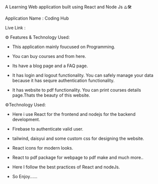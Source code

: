 A Learning Web application built using React and Node Js ♨️🛠️

Application Name : Coding Hub

Live Link :

⚙️ Features & Technology Used:

- This application mainly foucused on Programming.

- You can buy courses and from here.

- Its have a blog page and a FAQ page.

- It has login and logout functionality. You can safely manage your data because it has sequre authentication functionality.

- It has website to pdf functionality. You can print courses details page.Thats the beauty of this website.

⚙️Technology Used:

- Here i use React for the frontend and nodejs for the backend development.

- Firebase to authenticate valid user.

- tailwind, daisyui and some custom css for designing the website.

- React icons for modern looks.

- React to pdf package for webpage to pdf make and much more..

- Here I follow the best practices of React and nodeJs.

- So Enjoy......
